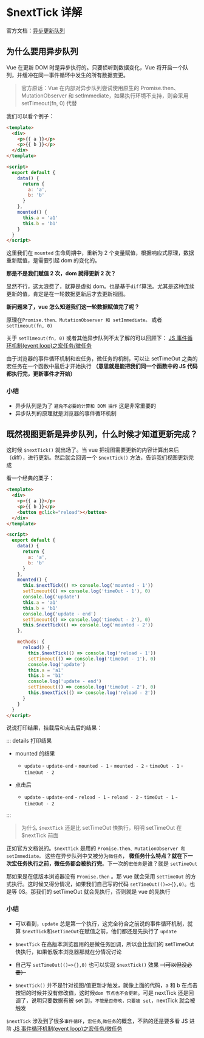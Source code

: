 # \$nextTick 详解

官方文档：[异步更新队列](https://cn.vuejs.org/v2/guide/reactivity.html#%E5%BC%82%E6%AD%A5%E6%9B%B4%E6%96%B0%E9%98%9F%E5%88%97)

## 为什么要用异步队列

Vue 在更新 DOM 时是异步执行的。只要侦听到数据变化，Vue 将开启一个队列，并缓冲在同一事件循环中发生的所有数据变更。

> 官方原话：Vue 在内部对异步队列尝试使用原生的 Promise.then、MutationObserver 和 setImmediate，如果执行环境不支持，则会采用 setTimeout(fn, 0) 代替

我们可以看个例子：

```html
<template>
  <div>
    <p>{{ a }}</p>
    <p>{{ b }}</p>
  </div>
</template>

<script>
  export default {
    data() {
      return {
        a: 'a',
        b: 'b'
      }
    },
    mounted() {
      this.a = 'a1'
      this.b = 'b1'
    }
  }
</script>
```

这里我们在 `mounted` 生命周期中，重新为 2 个变量赋值，根据响应式原理，数据重新赋值，是需要引起 dom 的变化的。

**那是不是我们赋值 2 次，dom 就得更新 2 次？**

显然不行，这太浪费了，就算是虚拟 dom。也是基于`diff`算法。尤其是这种连续更新的值，肯定是在一轮数据更新后才去更新视图。

**新问题来了，vue 怎么知道我们这一轮数据赋值完了呢？**

原理在`Promise.then、MutationObserver 和 setImmediate。` 或者 `setTimeout(fn, 0)`

关于 `setTimeout(fn, 0)` 或者其他异步队列不太了解的可以回顾下： [JS 事件循环机制(event loop)之宏任务/微任务](./JavaScript/JS事件循环机制宏任务微任务.html)

由于浏览器的事件循环机制和宏任务，微任务的机制，可以让 setTimeOut 之类的宏任务在一个函数中最后才开始执行 **（意思就是能把我们同一个函数中的 JS 代码都执行完，更新事件才开始）**

### 小结

- 异步队列是为了 `避免不必要的计算和 DOM 操作` 这是非常重要的
- 异步队列的原理就是浏览器的事件循环机制

## 既然视图更新是异步队列，什么时候才知道更新完成？

这时候 `$nextTick()` 就出场了。当 vue 把视图需要更新的内容计算出来后（diff），进行更新。然后就会回调一个 `$nextTick()` 方法，告诉我们视图更新完成

看一个经典的栗子：

```html {18,19,20,23,24,25,30,31,32,35,36,37}
<template>
  <div>
    <p>{{ a }}</p>
    <p>{{ b }}</p>
    <button @click="reload"></button>
  </div>
</template>

<script>
  export default {
    data() {
      return {
        a: 'a',
        b: 'b'
      }
    },
    mounted() {
      this.$nextTick(() => console.log('mounted - 1'))
      setTimeout(() => console.log('timeOut - 1'), 0)
      console.log('update')
      this.a = 'a1'
      this.b = 'b1'
      console.log('update - end')
      setTimeout(() => console.log('timeOut - 2'), 0)
      this.$nextTick(() => console.log('mounted - 2'))
    },

    methods: {
      reload() {
        this.$nextTick(() => console.log('reload - 1'))
        setTimeout(() => console.log('timeOut - 1'), 0)
        console.log('update')
        this.a = 'a1'
        this.b = 'b1'
        console.log('update - end')
        setTimeout(() => console.log('timeOut - 2'), 0)
        this.$nextTick(() => console.log('reload - 2'))
      }
    }
  }
</script>
```

说说打印结果，挂载后和点击后的结果：

::: details 打印结果

- mounted 的结果

  - `update` - `update-end` - `mounted - 1` - `mounted - 2` - `timeOut - 1` - `timeOut - 2`

- 点击后
  - `update` - `update-end` - `reload - 1` - `reload - 2` - `timeOut - 1` - `timeOut - 2`

:::

> 为什么 `$nextTick` 还是比 setTimeOut 快执行，明明 setTimeOut 在\$nextTick 前面

正如官方文档说的。`$nextTick` 是用的 `Promise.then、MutationObserver 和 setImmediate。` 这些在异步队列中又被分为`微任务`， **微任务什么特点？就在下一次宏任务执行之前，微任务都会被执行完**。下一次的`宏任务`是谁？就是 `setTimeOut`

那如果是在低版本浏览器没有 `Promise.then` 。那 vue 就会采用 `setTimeOut` 的方式执行。这时候又得分情况，如果我们自己写的代码 `setTimeOut(()=>{},0)`。也是等 0S。那我们的 setTimeOut 就会先执行，否则就是 vue 的先执行

### 小结

- 可以看到，`update` 总是第一个执行，这完全符合之前说的事件循环机制，就算 `$nextTick`和`setTimeOut`在赋值之前，他们都还是先执行了 `update`

- `$nextTick` 在高版本浏览器用的是微任务回调，所以会比我们的 setTimeOut 快执行，如果低版本浏览器那就在分情况讨论

- 自己写 `setTimeOut(()=>{},0)` 也可以实现 `$nextTick()` 效果 ~~（可以但没必要）~~

- `$nextTick()` 并不是针对视图/值更新才触发，就像上面的代码，a 和 b 在点击按钮的时候并没有修改值，这时候`dom 节点也不会更新`。可是 nextTick 还是回调了，说明只要数据有被 set 到，`不管是否修改，只要被 set`，nextTick 就会被触发

`$nextTick` 涉及到了很多`事件循环`，`宏任务`,`微任务`的概念，不熟的还是要多看 JS 进阶 [JS 事件循环机制(event loop)之宏任务/微任务](./JavaScript/JS事件循环机制宏任务微任务.html)
